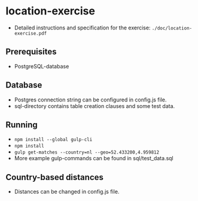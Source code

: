 # location-exercise

* Detailed instructions and specification for the exercise: `./doc/location-exercise.pdf`

## Prerequisites

* PostgreSQL-database

## Database

* Postgres connection string can be configured in config.js file.
* sql-directory contains table creation clauses and some test data.

## Running

* `npm install --global gulp-cli`
* `npm install`
* `gulp get-matches --country=nl --geo=52.433200,4.959812`
* More example gulp-commands can be found in sql/test_data.sql

## Country-based distances

* Distances can be changed in config.js file.
